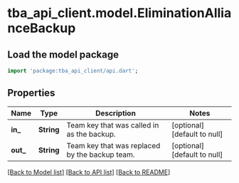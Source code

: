 # tba_api_client.model.EliminationAllianceBackup

## Load the model package

```dart
import 'package:tba_api_client/api.dart';
```

## Properties

| Name      | Type       | Description                                    | Notes                       |
| --------- | ---------- | ---------------------------------------------- | --------------------------- |
| **in\_**  | **String** | Team key that was called in as the backup.     | [optional][default to null] |
| **out\_** | **String** | Team key that was replaced by the backup team. | [optional][default to null] |

[[Back to Model list]](../README.md#documentation-for-models) [[Back to API list]](../README.md#documentation-for-api-endpoints) [[Back to README]](../README.md)
